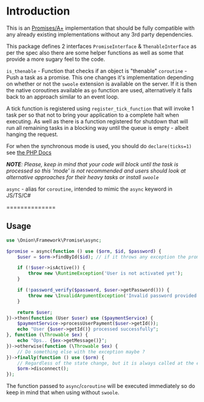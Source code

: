 # Introduction

This is an [Promises/A+](https://promisesaplus.com/) implementation that should be fully compatible with any already existing implementations without any 3rd party dependencies.

This package defines 2 interfaces `PromiseInterface` & `ThenableInterface` as per the spec also there are some helper functions as well as some that provide a more
sugary feel to the code.

`is_thenable` - Function that checks if an object is "thenable"
`coroutine` - Push a task as a promise. This one changes it's implementation depending on whether or not the `swoole` extension is
available on the server. If it is then the native coroutines available as `go` function are used, alternatively it falls back to an approach similar to an event loop.

A tick function is registered using `register_tick_function` that will invoke 1 task per so that not to bring your application to a complete halt when executing. As well as there is a function registered for shutdown that will run all remaining tasks in a blocking way until the queue is empty - albeit hanging the request.

For when the synchronous mode is used, you should do `declare(ticks=1)` see [the PHP Docs]( https://secure.php.net/manual/en/control-structures.declare.php#control-structures.declare.ticks)

_**NOTE**: Please, keep in mind that your code will block until the task is processed so this 'mode' is not recommended and users should look at alternative approaches for their heavy tasks or install `swoole`_

`async` - alias for `coroutine`, intended to mimic the `async` keyword in JS/TS/C#

==============

## Usage

```php
use \Onion\Framework\Promise\async;

$promise = async(function () use ($orm, $id, $password) {
    $user = $orm->findById($id); // if it throws any exception the promise will immediately get rejected

    if (!$user->isActive()) {
        throw new \RuntimeException('User is not activated yet');
    }

    if (!password_verify($password, $user->getPassword())) {
        throw new \InvalidArgumentException('Invalid password provided');
    }

    return $user;
})->then(function (User $user) use ($paymentService) {
    $paymentService->processUserPayment($user->getId());
    echo "User {$user->getId()} processed successfully";
}, function (\Throwable $ex) {
    echo "Ops.. {$ex->getMessage()}";
})->otherwise(function (\Throwable $ex) {
    // Do something else with the exception maybe ?
})->finally(function () use ($orm) {
    // Regardless of the state change, but it is always called at the end of execution
    $orm->disconnect();
});

```

The function passed to `async`/`coroutine` will be executed immediately so do keep in mind that
when using without `swoole`.
